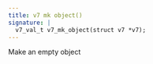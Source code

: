 ```yaml
---
title: v7 mk object()
signature: |
  v7_val_t v7_mk_object(struct v7 *v7);
---
```


Make an empty object 


